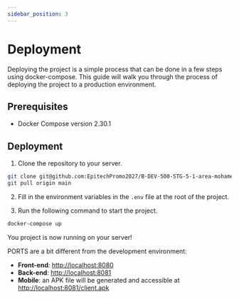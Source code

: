 ```yaml
---
sidebar_position: 3
---
```


# Deployment

Deploying the project is a simple process that can be done in a few steps using docker-compose. This guide will walk you through the process of deploying the project to a production environment.

## Prerequisites

- Docker Compose version 2.30.1

## Deployment

1. Clone the repository to your server.

```bash
git clone git@github.com:EpitechPromo2027/B-DEV-500-STG-5-1-area-mohamed.mazouz.git
git pull origin main
```

2. Fill in the environment variables in the `.env` file at the root of the project.

3. Run the following command to start the project.

```bash
docker-compose up
```

You project is now running on your server!

PORTS are a bit different from the development environment:

- **Front-end**: [http://localhost:8080](http://localhost:8080)
- **Back-end**: [http://localhost:8081](http://localhost:8081)
- **Mobile**: an APK file will be generated and accessible at [http://localhost:8081/client.apk](http://localhost:8081/client.apk)
